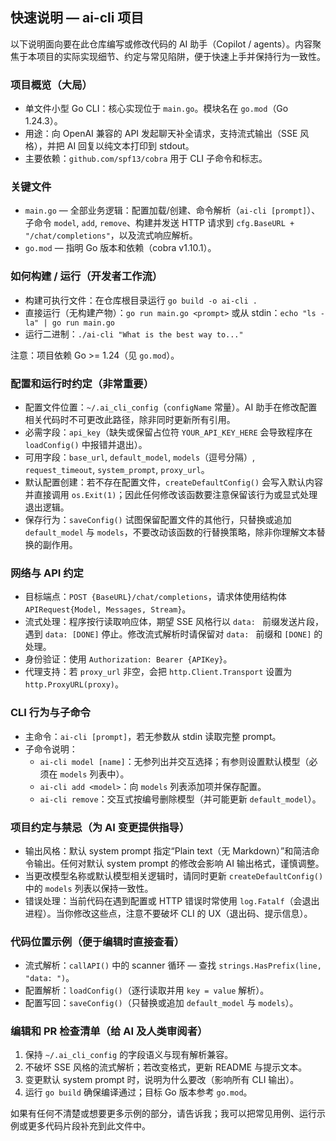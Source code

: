 ## 快速说明 — ai-cli 项目

以下说明面向要在此仓库编写或修改代码的 AI 助手（Copilot / agents）。内容聚焦于本项目的实际实现细节、约定与常见陷阱，便于快速上手并保持行为一致性。

### 项目概览（大局）
- 单文件小型 Go CLI：核心实现位于 `main.go`。模块名在 `go.mod`（Go 1.24.3）。
- 用途：向 OpenAI 兼容的 API 发起聊天补全请求，支持流式输出（SSE 风格），并把 AI 回复以纯文本打印到 stdout。
- 主要依赖：`github.com/spf13/cobra` 用于 CLI 子命令和标志。

### 关键文件
- `main.go` — 全部业务逻辑：配置加载/创建、命令解析（`ai-cli [prompt]`）、子命令 `model`, `add`, `remove`、构建并发送 HTTP 请求到 `cfg.BaseURL + "/chat/completions"`，以及流式响应解析。
- `go.mod` — 指明 Go 版本和依赖（cobra v1.10.1）。

### 如何构建 / 运行（开发者工作流）
- 构建可执行文件：在仓库根目录运行 `go build -o ai-cli .`
- 直接运行（无构建产物）：`go run main.go <prompt>` 或从 stdin：`echo "ls -la" | go run main.go`
- 运行二进制：`./ai-cli "What is the best way to..."`

注意：项目依赖 Go >= 1.24（见 `go.mod`）。

### 配置和运行时约定（非常重要）
- 配置文件位置：`~/.ai_cli_config`（`configName` 常量）。AI 助手在修改配置相关代码时不可更改此路径，除非同时更新所有引用。
- 必需字段：`api_key`（缺失或保留占位符 `YOUR_API_KEY_HERE` 会导致程序在 `loadConfig()` 中报错并退出）。
- 可用字段：`base_url`, `default_model`, `models`（逗号分隔）, `request_timeout`, `system_prompt`, `proxy_url`。
- 默认配置创建：若不存在配置文件，`createDefaultConfig()` 会写入默认内容并直接调用 `os.Exit(1)`；因此任何修改该函数要注意保留该行为或显式处理退出逻辑。
- 保存行为：`saveConfig()` 试图保留配置文件的其他行，只替换或追加 `default_model` 与 `models`，不要改动该函数的行替换策略，除非你理解文本替换的副作用。

### 网络与 API 约定
- 目标端点：`POST {BaseURL}/chat/completions`，请求体使用结构体 `APIRequest{Model, Messages, Stream}`。
- 流式处理：程序按行读取响应体，期望 SSE 风格行以 `data: ` 前缀发送片段，遇到 `data: [DONE]` 停止。修改流式解析时请保留对 `data: ` 前缀和 `[DONE]` 的处理。
- 身份验证：使用 `Authorization: Bearer {APIKey}`。
- 代理支持：若 `proxy_url` 非空，会把 `http.Client.Transport` 设置为 `http.ProxyURL(proxy)`。

### CLI 行为与子命令
- 主命令：`ai-cli [prompt]`，若无参数从 stdin 读取完整 prompt。
- 子命令说明：
  - `ai-cli model [name]`：无参列出并交互选择；有参则设置默认模型（必须在 `models` 列表中）。
  - `ai-cli add <model>`：向 `models` 列表添加项并保存配置。
  - `ai-cli remove`：交互式按编号删除模型（并可能更新 `default_model`）。

### 项目约定与禁忌（为 AI 变更提供指导）
- 输出风格：默认 system prompt 指定“Plain text（无 Markdown）”和简洁命令输出。任何对默认 system prompt 的修改会影响 AI 输出格式，谨慎调整。
- 当更改模型名称或默认模型相关逻辑时，请同时更新 `createDefaultConfig()` 中的 `models` 列表以保持一致性。
- 错误处理：当前代码在遇到配置或 HTTP 错误时常使用 `log.Fatalf`（会退出进程）。当你修改这些点，注意不要破坏 CLI 的 UX（退出码、提示信息）。

### 代码位置示例（便于编辑时直接查看）
- 流式解析：`callAPI()` 中的 scanner 循环 — 查找 `strings.HasPrefix(line, "data: ")`。
- 配置解析：`loadConfig()`（逐行读取并用 `key = value` 解析）。
- 配置写回：`saveConfig()`（只替换或追加 `default_model` 与 `models`）。

### 编辑和 PR 检查清单（给 AI 及人类审阅者）
1. 保持 `~/.ai_cli_config` 的字段语义与现有解析兼容。
2. 不破坏 SSE 风格的流式解析；若改变格式，更新 README 与提示文本。
3. 变更默认 system prompt 时，说明为什么要改（影响所有 CLI 输出）。
4. 运行 `go build` 确保编译通过；目标 Go 版本参考 `go.mod`。

如果有任何不清楚或想要更多示例的部分，请告诉我；我可以把常见用例、运行示例或更多代码片段补充到此文件中。

